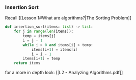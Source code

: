 ### Insertion Sort
Recall [[Lesson 1#What are algorithms?|The Sorting Problem]]
```python
def insertion_sort(items: list) -> list:
	for j in range(len(items)):
		temp = items[j]
		i = j - 1
		while i > 0 and items[i] > temp:
			items[i+1] = items[i]
			i = i - 1
		items[i+1] = temp
	return items 
```
for a more in depth look: [[L2 - Analyzing Algorithms.pdf]]
